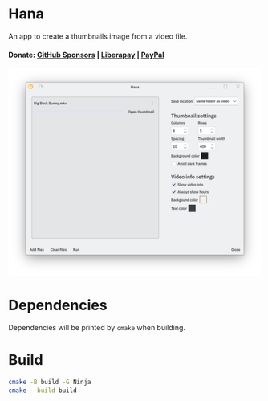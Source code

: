 # Hana

An app to create a thumbnails image from a video file.

#### Donate: [GitHub Sponsors](https://github.com/sponsors/g-fb) | [Liberapay](https://liberapay.com/gfb/) | [PayPal](https://paypal.me/georgefloreabanus)

![screenshot](data/images/hana.png)

# Dependencies

Dependencies will be printed by `cmake` when building.

# Build

```bash
cmake -B build -G Ninja
cmake --build build
```
